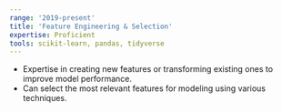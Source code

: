 ```yaml
---
range: '2019-present'
title: 'Feature Engineering & Selection'
expertise: Proficient
tools: scikit-learn, pandas, tidyverse
---
```


- Expertise in creating new features or transforming existing ones to improve model performance.
- Can select the most relevant features for modeling using various techniques.
